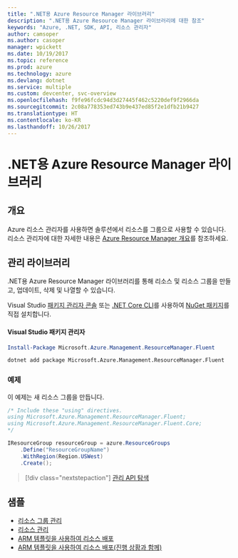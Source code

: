 ```yaml
---
title: ".NET용 Azure Resource Manager 라이브러리"
description: ".NET용 Azure Resource Manager 라이브러리에 대한 참조"
keywords: "Azure, .NET, SDK, API, 리소스 관리자"
author: camsoper
ms.author: casoper
manager: wpickett
ms.date: 10/19/2017
ms.topic: reference
ms.prod: azure
ms.technology: azure
ms.devlang: dotnet
ms.service: multiple
ms.custom: devcenter, svc-overview
ms.openlocfilehash: f9fe96fcdc94d3d27445f462c5220def9f2966da
ms.sourcegitcommit: 2c08a778353ed743b9e437ed85f2e1dfb21b9427
ms.translationtype: HT
ms.contentlocale: ko-KR
ms.lasthandoff: 10/26/2017
---
```

# <a name="azure-resource-manager-libraries-for-net"></a>.NET용 Azure Resource Manager 라이브러리

## <a name="overview"></a>개요

Azure 리소스 관리자를 사용하면 솔루션에서 리소스를 그룹으로 사용할 수 있습니다.  리소스 관리자에 대한 자세한 내용은 [Azure Resource Manager 개요](https://docs.microsoft.com/azure/azure-resource-manager/resource-group-overview)를 참조하세요.

## <a name="management-library"></a>관리 라이브러리

.NET용 Azure Resource Manager 라이브러리를 통해 리소스 및 리소스 그룹을 만들고, 업데이트, 삭제 및 나열할 수 있습니다.

Visual Studio [패키지 관리자 콘솔][PackageManager] 또는 [.NET Core CLI][DotNetCLI]를 사용하여 [NuGet 패키지](https://www.nuget.org/packages/Microsoft.Azure.Management.ResourceManager.Fluent)를 직접 설치합니다.

#### <a name="visual-studio-package-manager"></a>Visual Studio 패키지 관리자

```powershell
Install-Package Microsoft.Azure.Management.ResourceManager.Fluent
```

```bash
dotnet add package Microsoft.Azure.Management.ResourceManager.Fluent
```

### <a name="example"></a>예제

이 예제는 새 리소스 그룹을 만듭니다.

```csharp
/* Include these "using" directives.
using Microsoft.Azure.Management.ResourceManager.Fluent;
using Microsoft.Azure.Management.ResourceManager.Fluent.Core;
*/

IResourceGroup resourceGroup = azure.ResourceGroups
    .Define("ResourceGroupName")
    .WithRegion(Region.USWest)
    .Create();
```

> [!div class="nextstepaction"]
> [관리 API 탐색](/dotnet/api/overview/azure/resources/management)


## <a name="samples"></a>샘플

* [리소스 그룹 관리](https://github.com/Azure-Samples/resources-dotnet-manage-resource-group)
* [리소스 관리](https://github.com/Azure-Samples/resources-dotnet-manage-resource)
* [ARM 템플릿을 사용하여 리소스 배포](https://github.com/Azure-Samples/resources-dotnet-deploy-using-arm-template)
* [ARM 템플릿을 사용하여 리소스 배포(진행 상황과 함께)](https://github.com/Azure-Samples/resources-dotnet-deploy-using-arm-template-with-progress)


[PackageManager]: https://docs.microsoft.com/nuget/tools/package-manager-console
[DotNetCLI]: https://docs.microsoft.com/dotnet/core/tools/dotnet-add-package
